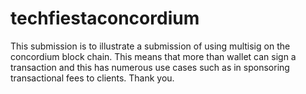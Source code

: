 # techfiestaconcordium
This submission is to illustrate a submission of using multisig on the concordium block chain. 
This means that more than wallet can sign a transaction and this has numerous use cases such as in sponsoring transactional fees to clients.
Thank you.
